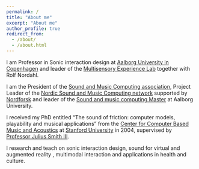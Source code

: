 ```yaml
---
permalink: /
title: "About me"
excerpt: "About me"
author_profile: true
redirect_from: 
  - /about/
  - /about.html
---
```


I am Professor in  Sonic interaction design at [Aalborg University in Copenhagen](https://www.en.aau.dk/copenhagen) and leader of the [Multisensory Experience Lab](https://melcph.create.aau.dk) together with Rolf Nordahl.

I am the President of the [Sound and Music Computing association](https://smcnetwork.org), Project Leader of the [Nordic Sound and Music Computing network](https://nordicsmc.create.aau.dk) supported by [Nordforsk](https://www.nordforsk.org) and leader of the [Sound and music computing Master](https://www.smc.aau.dk) at Aalborg University.

I received my PhD entitled “The sound of friction: computer models, playability and musical applications” from the [Center for Computer Based Music and Acoustics](https://ccrma.stanford.edu) at [Stanford University](https://www.stanford.edu) in 2004, supervised by [Professor Julius Smith III](http://ccrma.stanford.edu/~jos).

I research and teach on sonic interaction design, sound for virtual and augmented reality , multimodal interaction and applications in health and culture.
